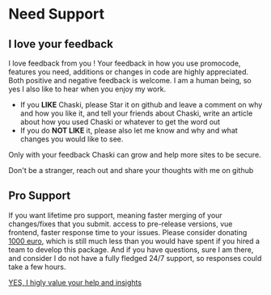 # Need Support

## I love your feedback
I love feedback from you !
Your feedback in how you use promocode, features you need, additions or changes in code are highly appreciated.
Both positive and negative feedback is welcome. I am a human being, so yes I also like to hear when you enjoy my work.
* If you **LIKE** Chaski, please Star it on github and leave a comment on why and how you like it, and tell your friends about Chaski, write an article about how you used Chaski or whatever to get the word out
* If you do **NOT LIKE** it, please also let me know and why and what changes you would like to see.

Only with your feedback Chaski can grow and help more sites to be secure.

Don't be a stranger, reach out and share your thoughts with me on github

<!--@include: ./donations.md-->


## Pro Support
If you want lifetime pro support, meaning faster merging of your changes/fixes that you submit. access to pre-release versions, vue frontend,
faster response time to your issues. Please consider donating [1000 euro](https://helpforhealth.thrivecart.com/chaski-pro-support/), which is still much less than you would have spent if you hired a team to develop this package.
And if you have questions, sure I am there, and consider I do not have a fully fledged 24/7 support, so responses could take a few hours. 

[YES, I higly value your help and insights](https://helpforhealth.thrivecart.com/chaski-pro-support/)
